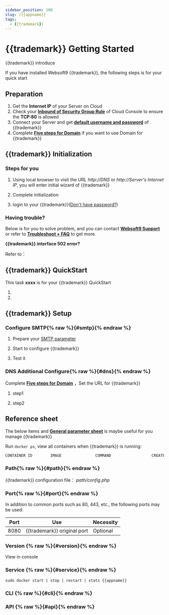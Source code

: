 ```yaml
---
sidebar_position: 100
slug: /{{appname}}
tags:
  - {{trademark}}
---
```


# {{trademark}} Getting Started

{{trademark}} introduce

If you have installed Websoft9 {{trademark}}, the following steps is for your quick start

## Preparation

1. Get the **Internet IP** of your Server on Cloud
2. Check your **[Inbound of Security Group Rule](./administrator/firewall#security)** of Cloud Console to ensure the **TCP:80** is allowed
3. Connect your Server and get **[default username and password](./user/credentials)** of {{trademark}}
4. Complete **[Five steps for Domain](./administrator/domain_step)** if you want to use Domain for {{trademark}}

## {{trademark}} Initialization

### Steps for you

1. Using local browser to visit the URL *http://DNS* or *http://Server's Internet IP*, you will enter initial wizard of {{trademark}}

2. Complete initialization

3. login to your {{trademark}}([Don't have password?](./user/credentials))

### Having trouble?

Below is for you to solve problem, and you can contact **[Websoft9 Support](./helpdesk)** or refer to **[Troubleshoot + FAQ](./faq#setup)** to get more.  

**{{trademark}} interface 502 error?**  

Refer to：

## {{trademark}} QuickStart

This task **xxxx** is for your {{trademark}} QuickStart

1. 

2.  

## {{trademark}} Setup

### Configure  SMTP{% raw %}{#smtp}{% endraw %}

1. Prepare your [SMTP parameter](./administrator/smtp)

2. Start to configure {{trademark}}

3. Test it

### DNS Additional Configure{% raw %}{#dns}{% endraw %}

Complete **[Five steps for Domain](./administrator/domain_step)** ，Set the URL for {{trademark}}  

1. step1

2. step2

## Reference sheet

The below items and **[General parameter sheet](./administrator/parameter)** is maybe useful for you manage {{trademark}}

Run `docker ps`, view all containers when {{trademark}} is running:  

```bash
CONTAINER ID        IMAGE               COMMAND                  CREATED             STATUS              PORTS                                NAMES
```

### Path{% raw %}{#path}{% endraw %}

{{trademark}} configuration file： *path/config.php*    

### Port{% raw %}{#port}{% endraw %}

In addition to common ports such as 80, 443, etc., the following ports may be used:

| Port | Use                                          | Necessity |
| ------ | --------------------------------------------- | ------ |
| 8080   | {{trademark}} original port	 | Optional   |

### Version {% raw %}{#version}{% endraw %}

View in console

### Service {% raw %}{#service}{% endraw %}

```shell
sudo docker start | stop | restart | stats {{appname}}
```

### CLI {% raw %}{#cli}{% endraw %}

### API {% raw %}{#api}{% endraw %}